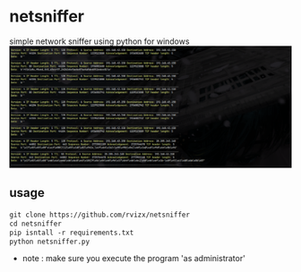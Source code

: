 # netsniffer
simple network sniffer using python for windows
![alt text](https://github.com/rvizx/netsniffer/blob/main/image.png?raw=true)

## usage

```
git clone https://github.com/rvizx/netsniffer
cd netsniffer
pip isntall -r requirements.txt
python netsniffer.py
```
- note : make sure you execute the program 'as administrator'



